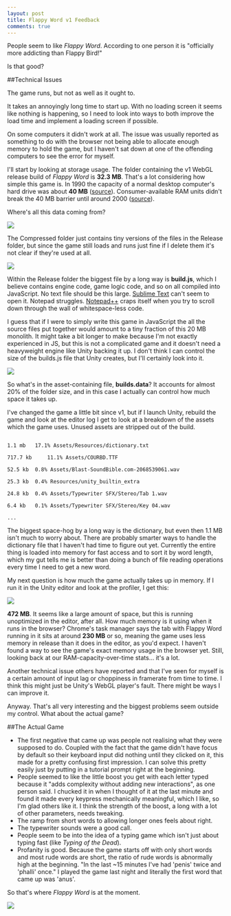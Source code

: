 ```yaml
---
layout: post
title: Flappy Word v1 Feedback
comments: true
---
```


People seem to like *Flappy Word*. According to one person it is "officially more addicting than Flappy Bird!" 

Is that good?

##Technical Issues

The game runs, but not as well as it ought to.

It takes an annoyingly long time to start up. With no loading screen it seems like nothing is happening, so I need to look into ways to both improve the load time and implement a loading screen if possible.

On some computers it didn't work at all. The issue was usually reported as something to do with the browser not being able to allocate enough memory to hold the game, but I haven't sat down at one of the offending computers to see the error for myself. 

I'll start by looking at storage usage. The folder containing the v1 WebGL release build of *Flappy Word* is **32.3 MB**. That's a lot considering how simple this game is. In 1990 the capacity of a normal desktop computer's hard drive was about **40 MB** ([source](http://royal.pingdom.com/2010/02/18/amazing-facts-and-figures-about-the-evolution-of-hard-disk-drives/)). Consumer-available RAM units didn't break the 40 MB barrier until around 2000 ([source](http://www.jcmit.com/memoryprice.htm)).

Where's all this data coming from?

![]({{site.baseurl}}/images/flappy_word_v1_data_01.png)

The Compressed folder just contains tiny versions of the files in the Release folder, but since the game still loads and runs just fine if I delete them it's not clear if they're used at all.

![]({{site.baseurl}}/images/flappy_word_v1_data_02.png)

Within the Release folder the biggest file by a long way is **build.js**, which I believe contains engine code, game logic code, and so on all compiled into JavaScript. No text file should be this large. [Sublime Text](http://www.sublimetext.com/) can't seem to open it. Notepad struggles. [Notepad++](https://notepad-plus-plus.org/) craps itself when you try to scroll down through the wall of whitespace-less code.

I guess that if I were to simply write this game in JavaScript the all the source files put together would amount to a tiny fraction of this 20 MB monolith. It might take a bit longer to make because I'm not exactly experienced in JS, but this is not a complicated game and it doesn't need a heavyweight engine like Unity backing it up. I don't think I can control the size of the builds.js file that Unity creates, but I'll certainly look into it.

![]({{site.baseurl}}/images/flappy_word_v1_data_03.png)

So what's in the asset-containing file, **builds.data**? It accounts for almost 20% of the folder size, and in this case I actually can control how much space it takes up.

I've changed the game a little bit since v1, but if I launch Unity, rebuild the game and look at the editor log I get to look at a breakdown of the assets which the game uses. Unused assets are stripped out of the build.

<code>
1.1 mb	 17.1% Assets/Resources/dictionary.txt<br>
717.7 kb	 11.1% Assets/COURBD.TTF<br>
52.5 kb	 0.8% Assets/Blast-SoundBible.com-2068539061.wav<br>
25.3 kb	 0.4% Resources/unity_builtin_extra<br>
24.8 kb	 0.4% Assets/Typewriter SFX/Stereo/Tab 1.wav<br>
6.4 kb	 0.1% Assets/Typewriter SFX/Stereo/Key 04.wav<br>
...
</code>

The biggest space-hog by a long way is the dictionary, but even then 1.1 MB isn't much to worry about. There are probably smarter ways to handle the dictionary file that I haven't had time to figure out yet. Currently the entire thing is loaded into memory for fast access and to sort it by word length, which my gut tells me is better than doing a bunch of file reading operations every time I need to get a new word.

My next question is how much the game actually takes up in memory. If I run it in the Unity editor and look at the profiler, I get this: 

![]({{site.baseurl}}/images/flappy_word_v1_data_04.png)

**472 MB**. It seems like a large amount of space, but this is running unoptimized in the editor, after all. How much memory is it using when it runs in the browser? Chrome's task manager says the tab with Flappy Word running in it sits at around **230 MB** or so, meaning the game uses less memory in release than it does in the editor, as you'd expect. I haven't found a way to see the game's exact memory usage in the browser yet. Still, looking back at our RAM-capacity-over-time stats... it's a lot.

Another technical issue others have reported and that I've seen for myself is a certain amount of input lag or choppiness in framerate from time to time. I think this might just be Unity's WebGL player's fault. There might be ways I can improve it.

Anyway. That's all very interesting and the biggest problems seem outside my control. What about the actual game?

##The Actual Game

* The first negative that came up was people not realising what they were supposed to do. Coupled with the fact that the game didn't have focus by default so their keyboard input did nothing until they clicked on it, this made for a pretty confusing first impression. I can solve this pretty easily just by putting in a tutorial prompt right at the beginning.
* People seemed to like the little boost you get with each letter typed because it "adds complexity without adding new interactions", as one person said. I chucked it in when I thought of it at the last minute and found it made every keypress mechanically meaningful, which I like, so I'm glad others like it. I think the strength of the boost, a long with a lot of other parameters, needs tweaking.
* The ramp from short words to allowing longer ones feels about right.
* The typewriter sounds were a good call.
* People seem to be into the idea of a typing game which isn't just about typing fast (like *Typing of the Dead*).
* Profanity is good. Because the game starts off with only short words and most rude words are short, the ratio of rude words is abnormally high at the beginning. "In the last ~15 minutes I've had 'penis' twice and 'phalli' once." I played the game last night and literally the first word that came up was 'anus'.

So that's where *Flappy Word* is at the moment.

![]({{site.baseurl}}/images/connor_enabling.png)

